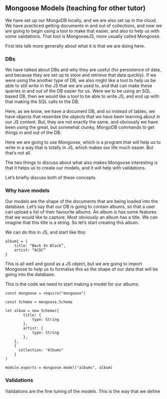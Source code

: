 ## Mongoose Models (teaching for other tutor)

We have set up our MongoDB locally, and we are also set up in the cloud. We have practiced getting documents in and out of collections, and now we are going to begin using a tool to make that easier, and also to help us with some validations. That tool is MongooseJS, more usually called Mongoose.

First lets talk more generally about what it is that we are doing here. 

### DBs

We have talked about DBs and why they are useful (for persistence of data, and because they are set up to store and retrieve that data quickly). If we were using the another type of DB, we also might like a tool to help us be able to still write in the JS that we are used to, and that can make these queries in and out of the DB easier for us. Were we to be using an SQL based DB, then we would like a tool to be able to write JS, and end up with that making the SQL calls to the DB. 

Here, as we know, we have a document DB, and so instead of tables, we have objects that resemble the objects that we have been learning about in our JS content. But, they are not exactly the same, and obviously we have been using the great, but somewhat clunky, MongoDB commands to get things in and out of the DB.

Here we are going to use Mongoose, which is a program that will help us to write in a way that is totally in JS, which makes our life much easier. But that’s not all.

The two things to discuss about what also makes Mongoose interesting is that it helps us to create our models, and it will help with validations.

Let’s briefly discuss both of these concepts.

### Why have models

Our models are the shape of the documents that are being loaded into the database. Let’s say that our DB is going to contain albums, so that a user can upload a list of their favourite albums. An album is has some features that we would like to capture. Most obviously an album has a title. We can imagine that this title is a string. So let’s start creating this album.

We can do this in JS, and start like this:
```
album1 = {
	title: “Back In Black”,
	artist: “ACDC”
}
```

This is all well and good as a JS object, but we are going to import Mongoose to help us to formalise this as the shape of our data that will be going into the database. 

This is the code we need to start making a model for our albums:
```
const mongoose = require("mongoose")

const Schema = mongoose.Schema

let album = new Schema({
		title: {
			type: String
		},
		artist: {
			type: String
		},
	},
	{ 
	  collection: "Albums" 
	}
)

module.exports = mongoose.model("albums", album)
```


### Validations

Validations are the fine tuning of the models. This is the way that we define 